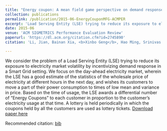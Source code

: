 ```yaml
---
title: "Energy coupon: A mean field game perspective on demand response in smart grids"
collection: publications
permalink: /publication/2015-06-EnergyCouponMFG-ACMPER
excerpt: 'Load Serving Entity (LSE) trying to reduce its exposure to electricity market volatility by sending coupons and lotteries to its customers for demand shifting.'
date: 2015-06
venue: 'ACM SIGMETRICS Performance Evaluation Review'
paperurl: 'https://dl.acm.org/citation.cfm?id=2745890'
citation: 'Li, Jian, Bainan Xia, <b>Xinbo Geng</b>, Hao Ming, Srinivas Shakkottai, Vijay Subramanian, and Le Xie. "Energy coupon: A mean field game perspective on demand response in smart grids." <i>ACM SIGMETRICS Performance Evaluation Review 43</i>, no. 1 (2015): 455-456.'

---
```

We consider the problem of a Load Serving Entity (LSE) trying to reduce its exposure to electricity market volatility by incentivizing demand response in a Smart Grid setting. We focus on the day-ahead electricity market, wherein the LSE has a good estimate of the statistics of the wholesale price of electricity at different hours in the next day, and wishes its customers to move a part of their power consumption to times of low mean and variance in price. Based on the time of usage, the LSE awards a differential number of “Energy Coupons” to each customer in proportion to the customer’s electricity usage at that time. A lottery is held periodically in which the coupons held by all the customers are used as lottery tickets.
[Download paper here](http://academicpages.github.io/files/paper1.pdf)

Recommended citation: [bib](http://xb00dx.github.io/files/2015-06-24-EnergyCoupon-MFG.bib)